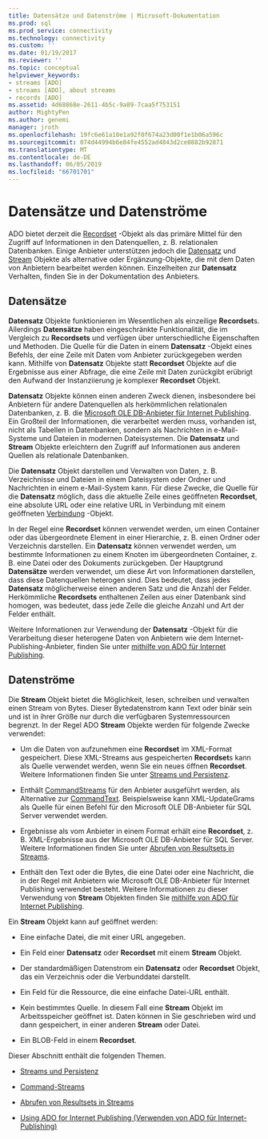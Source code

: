 ```yaml
---
title: Datensätze und Datenströme | Microsoft-Dokumentation
ms.prod: sql
ms.prod_service: connectivity
ms.technology: connectivity
ms.custom: ''
ms.date: 01/19/2017
ms.reviewer: ''
ms.topic: conceptual
helpviewer_keywords:
- streams [ADO]
- streams [ADO], about streams
- records [ADO]
ms.assetid: 4d68868e-2611-4b5c-9a89-7caa5f753151
author: MightyPen
ms.author: genemi
manager: jroth
ms.openlocfilehash: 19fc6e61a10e1a92f0f674a23d00f1e1b06a596c
ms.sourcegitcommit: 074d44994b6e84fe4552ad4843d2ce0882b92871
ms.translationtype: MT
ms.contentlocale: de-DE
ms.lasthandoff: 06/05/2019
ms.locfileid: "66701701"
---
```

# <a name="records-and-streams"></a>Datensätze und Datenströme
ADO bietet derzeit die [Recordset](../../../ado/reference/ado-api/recordset-object-ado.md) -Objekt als das primäre Mittel für den Zugriff auf Informationen in den Datenquellen, z. B. relationalen Datenbanken. Einige Anbieter unterstützen jedoch die [Datensatz](../../../ado/reference/ado-api/record-object-ado.md) und [Stream](../../../ado/reference/ado-api/stream-object-ado.md) Objekte als alternative oder Ergänzung-Objekte, die mit dem Daten von Anbietern bearbeitet werden können. Einzelheiten zur **Datensatz** Verhalten, finden Sie in der Dokumentation des Anbieters.  
  
## <a name="records"></a>Datensätze  
 **Datensatz** Objekte funktionieren im Wesentlichen als einzeilige **Recordset**s. Allerdings **Datensätze** haben eingeschränkte Funktionalität, die im Vergleich zu **Recordsets** und verfügen über unterschiedliche Eigenschaften und Methoden. Die Quelle für die Daten in einem **Datensatz** -Objekt eines Befehls, der eine Zeile mit Daten vom Anbieter zurückgegeben werden kann. Mithilfe von **Datensatz** Objekte statt **Recordset** Objekte auf die Ergebnisse aus einer Abfrage, die eine Zeile mit Daten zurückgibt erübrigt den Aufwand der Instanziierung je komplexer **Recordset**  Objekt.  
  
 **Datensatz** Objekte können einen anderen Zweck dienen, insbesondere bei Anbietern für andere Datenquellen als herkömmlichen relationalen Datenbanken, z. B. die [Microsoft OLE DB-Anbieter für Internet Publishing](../../../ado/guide/appendixes/microsoft-ole-db-provider-for-internet-publishing.md). Ein Großteil der Informationen, die verarbeitet werden muss, vorhanden ist, nicht als Tabellen in Datenbanken, sondern als Nachrichten in e-Mail-Systeme und Dateien in modernen Dateisystemen. Die **Datensatz** und **Stream** Objekte erleichtern den Zugriff auf Informationen aus anderen Quellen als relationale Datenbanken.  
  
 Die **Datensatz** Objekt darstellen und Verwalten von Daten, z. B. Verzeichnisse und Dateien in einem Dateisystem oder Ordner und Nachrichten in einem e-Mail-System kann. Für diese Zwecke, die Quelle für die **Datensatz** möglich, dass die aktuelle Zeile eines geöffneten **Recordset**, eine absolute URL oder eine relative URL in Verbindung mit einem geöffneten [Verbindung](../../../ado/reference/ado-api/connection-object-ado.md) -Objekt.  
  
 In der Regel eine **Recordset** können verwendet werden, um einen Container oder das übergeordnete Element in einer Hierarchie, z. B. einen Ordner oder Verzeichnis darstellen. Ein **Datensatz** können verwendet werden, um bestimmte Informationen zu einem Knoten im übergeordneten Container, z. B. eine Datei oder des Dokuments zurückgeben. Der Hauptgrund **Datensätze** werden verwendet, um diese Art von Informationen darstellen, dass diese Datenquellen heterogen sind. Dies bedeutet, dass jedes **Datensatz** möglicherweise einen anderen Satz und die Anzahl der Felder. Herkömmliche **Recordsets** enthaltenen Zeilen aus einer Datenbank sind homogen, was bedeutet, dass jede Zeile die gleiche Anzahl und Art der Felder enthält.  
  
 Weitere Informationen zur Verwendung der **Datensatz** -Objekt für die Verarbeitung dieser heterogene Daten von Anbietern wie dem Internet-Publishing-Anbieter, finden Sie unter [mithilfe von ADO für Internet Publishing](../../../ado/guide/data/using-ado-for-internet-publishing.md).  
  
## <a name="streams"></a>Datenströme  
 Die **Stream** Objekt bietet die Möglichkeit, lesen, schreiben und verwalten einen Stream von Bytes. Dieser Bytedatenstrom kann Text oder binär sein und ist in ihrer Größe nur durch die verfügbaren Systemressourcen begrenzt. In der Regel ADO **Stream** Objekte werden für folgende Zwecke verwendet:  
  
-   Um die Daten von aufzunehmen eine **Recordset** im XML-Format gespeichert. Diese XML-Streams aus gespeicherten **Recordset**s kann als Quelle verwendet werden, wenn Sie ein neues öffnen **Recordset**. Weitere Informationen finden Sie unter [Streams und Persistenz](../../../ado/guide/data/streams-and-persistence.md).  
  
-   Enthält [CommandStreams](../../../ado/reference/ado-api/commandstream-property-ado.md) für den Anbieter ausgeführt werden, als Alternative zur [CommandText](../../../ado/reference/ado-api/commandtext-property-ado.md). Beispielsweise kann XML-UpdateGrams als Quelle für einen Befehl für den Microsoft OLE DB-Anbieter für SQL Server verwendet werden.  
  
-   Ergebnisse als vom Anbieter in einem Format erhält eine **Recordset**, z. B. XML-Ergebnisse aus der Microsoft OLE DB-Anbieter für SQL Server. Weitere Informationen finden Sie unter [Abrufen von Resultsets in Streams](../../../ado/guide/data/retrieving-resultsets-into-streams.md).  
  
-   Enthält den Text oder die Bytes, die eine Datei oder eine Nachricht, die in der Regel mit Anbietern wie Microsoft OLE DB-Anbieter für Internet Publishing verwendet besteht. Weitere Informationen zu dieser Verwendung von **Stream** Objekten finden Sie [mithilfe von ADO für Internet Publishing](../../../ado/guide/data/using-ado-for-internet-publishing.md).  
  
 Ein **Stream** Objekt kann auf geöffnet werden:  
  
-   Eine einfache Datei, die mit einer URL angegeben.  
  
-   Ein Feld einer **Datensatz** oder **Recordset** mit einem **Stream** Objekt.  
  
-   Der standardmäßigen Datenstrom ein **Datensatz** oder **Recordset** Objekt, das ein Verzeichnis oder die Verbunddatei darstellt.  
  
-   Ein Feld für die Ressource, die eine einfache Datei-URL enthält.  
  
-   Kein bestimmtes Quelle. In diesem Fall eine **Stream** Objekt im Arbeitsspeicher geöffnet ist. Daten können in Sie geschrieben wird und dann gespeichert, in einer anderen **Stream** oder Datei.  
  
-   Ein BLOB-Feld in einem **Recordset**.  
  
 Dieser Abschnitt enthält die folgenden Themen.  
  
-   [Streams und Persistenz](../../../ado/guide/data/streams-and-persistence.md)  
  
-   [Command-Streams](../../../ado/guide/data/command-streams.md)  
  
-   [Abrufen von Resultsets in Streams](../../../ado/guide/data/retrieving-resultsets-into-streams.md)  
  
-   [Using ADO for Internet Publishing (Verwenden von ADO für Internet-Publishing)](../../../ado/guide/data/using-ado-for-internet-publishing.md)
